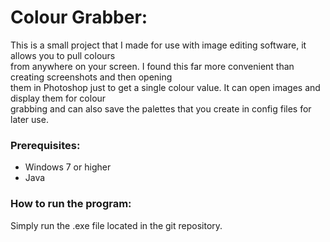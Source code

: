 # Colour Grabber:  

This is a small project that I made for use with image editing software, it allows you to pull colours  
from anywhere on your screen. I found this far more convenient than creating screenshots and then opening  
them in Photoshop just to get a single colour value. It can open images and display them for colour  
grabbing and can also save the palettes that you create in config files for later use.

### Prerequisites:  

* Windows 7 or higher
* Java  

### How to run the program:  

Simply run the .exe file located in the git repository.  
  
